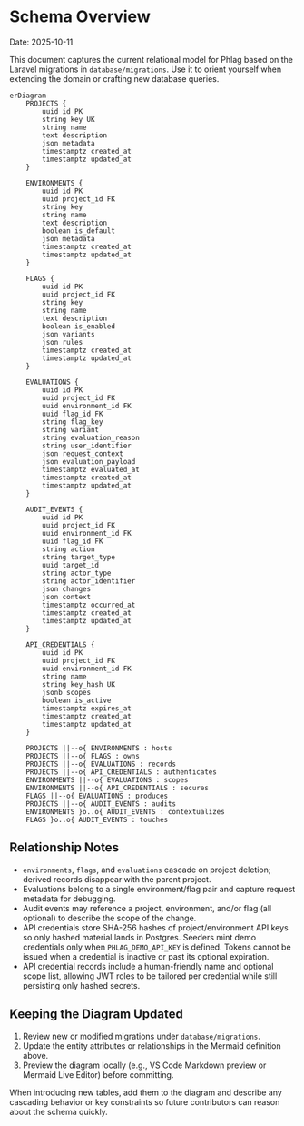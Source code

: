 # Schema Overview

Date: 2025-10-11

This document captures the current relational model for Phlag based on the Laravel migrations in `database/migrations`. Use it to orient yourself when extending the domain or crafting new database queries.

```mermaid
erDiagram
    PROJECTS {
        uuid id PK
        string key UK
        string name
        text description
        json metadata
        timestamptz created_at
        timestamptz updated_at
    }

    ENVIRONMENTS {
        uuid id PK
        uuid project_id FK
        string key
        string name
        text description
        boolean is_default
        json metadata
        timestamptz created_at
        timestamptz updated_at
    }

    FLAGS {
        uuid id PK
        uuid project_id FK
        string key
        string name
        text description
        boolean is_enabled
        json variants
        json rules
        timestamptz created_at
        timestamptz updated_at
    }

    EVALUATIONS {
        uuid id PK
        uuid project_id FK
        uuid environment_id FK
        uuid flag_id FK
        string flag_key
        string variant
        string evaluation_reason
        string user_identifier
        json request_context
        json evaluation_payload
        timestamptz evaluated_at
        timestamptz created_at
        timestamptz updated_at
    }

    AUDIT_EVENTS {
        uuid id PK
        uuid project_id FK
        uuid environment_id FK
        uuid flag_id FK
        string action
        string target_type
        uuid target_id
        string actor_type
        string actor_identifier
        json changes
        json context
        timestamptz occurred_at
        timestamptz created_at
        timestamptz updated_at
    }

    API_CREDENTIALS {
        uuid id PK
        uuid project_id FK
        uuid environment_id FK
        string name
        string key_hash UK
        jsonb scopes
        boolean is_active
        timestamptz expires_at
        timestamptz created_at
        timestamptz updated_at
    }

    PROJECTS ||--o{ ENVIRONMENTS : hosts
    PROJECTS ||--o{ FLAGS : owns
    PROJECTS ||--o{ EVALUATIONS : records
    PROJECTS ||--o{ API_CREDENTIALS : authenticates
    ENVIRONMENTS ||--o{ EVALUATIONS : scopes
    ENVIRONMENTS ||--o{ API_CREDENTIALS : secures
    FLAGS ||--o{ EVALUATIONS : produces
    PROJECTS ||--o{ AUDIT_EVENTS : audits
    ENVIRONMENTS }o..o{ AUDIT_EVENTS : contextualizes
    FLAGS }o..o{ AUDIT_EVENTS : touches
```

## Relationship Notes

- `environments`, `flags`, and `evaluations` cascade on project deletion; derived records disappear with the parent project.
- Evaluations belong to a single environment/flag pair and capture request metadata for debugging.
- Audit events may reference a project, environment, and/or flag (all optional) to describe the scope of the change.
- API credentials store SHA-256 hashes of project/environment API keys so only hashed material lands in Postgres. Seeders mint demo credentials only when `PHLAG_DEMO_API_KEY` is defined. Tokens cannot be issued when a credential is inactive or past its optional expiration.
- API credential records include a human-friendly name and optional scope list, allowing JWT roles to be tailored per credential while still persisting only hashed secrets.

## Keeping the Diagram Updated

1. Review new or modified migrations under `database/migrations`.
2. Update the entity attributes or relationships in the Mermaid definition above.
3. Preview the diagram locally (e.g., VS Code Markdown preview or Mermaid Live Editor) before committing.

When introducing new tables, add them to the diagram and describe any cascading behavior or key constraints so future contributors can reason about the schema quickly.
